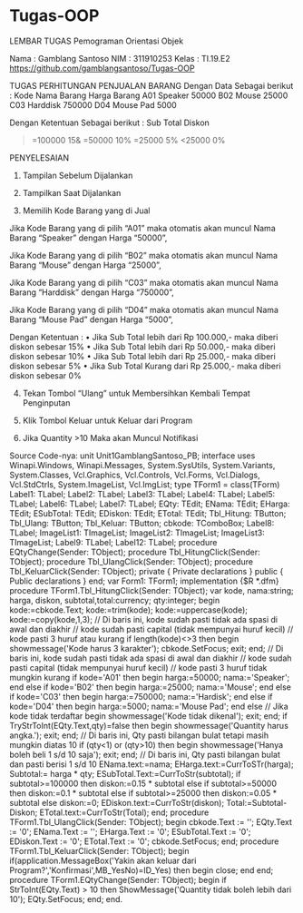 # Tugas-OOP

LEMBAR TUGAS
Pemograman Orientasi Objek

Nama	: Gamblang Santoso
NIM	: 311910253
Kelas	: TI.19.E2
https://github.com/gamblangsantoso/Tugas-OOP

TUGAS PERHITUNGAN PENJUALAN BARANG
Dengan Data Sebagai berikut :
Kode	Nama Barang	Harga Barang
A01	Speaker	50000
B02	Mouse	25000
C03	Harddisk	750000
D04	Mouse Pad	5000

Dengan Ketentuan Sebagai berikut :
Sub Total	Diskon
>=100000	15&
>=50000	10%
>=25000	5%
<25000	0%

PENYELESAIAN
1.	Tampilan Sebelum Dijalankan
 
2.	Tampilkan Saat Dijalankan 
 
3.	Memilih Kode Barang yang di Jual
 
Jika Kode Barang yang di pilih “A01” maka otomatis akan muncul Nama Barang “Speaker” dengan Harga “50000”,
 
Jika Kode Barang yang di pilih “B02” maka otomatis akan muncul Nama Barang “Mouse” dengan Harga “25000”,
 
Jika Kode Barang yang di pilih “C03” maka otomatis akan muncul Nama Barang “Harddisk” dengan Harga “750000”,

Jika Kode Barang yang di pilih “D04” maka otomatis akan muncul Nama Barang  “Mouse Pad” dengan Harga “5000”,
 
Dengan Ketentuan :
•	Jika Sub Total lebih dari Rp 100.000,- maka diberi diskon sebesar 15%
•	Jika Sub Total lebih dari Rp 50.000,- maka diberi diskon sebesar 10%
•	Jika Sub Total lebih dari Rp 25.000,- maka diberi diskon sebesar 5%
•	Jika Sub Total Kurang dari Rp 25.000,- maka diberi diskon sebesar 0%

4.	Tekan Tombol “Ulang” untuk Membersihkan Kembali Tempat Penginputan
 
5.	Klik Tombol Keluar untuk Keluar dari Program
 
6.	Jika Quantity >10 Maka akan Muncul Notifikasi
 
Source Code-nya:
unit Unit1GamblangSantoso_PB;
interface
uses
  Winapi.Windows, Winapi.Messages, System.SysUtils, System.Variants, System.Classes, Vcl.Graphics,
  Vcl.Controls, Vcl.Forms, Vcl.Dialogs, Vcl.StdCtrls, System.ImageList,
  Vcl.ImgList;
type
  TForm1 = class(TForm)
    Label1: TLabel;
    Label2: TLabel;
    Label3: TLabel;
    Label4: TLabel;
    Label5: TLabel;
    Label6: TLabel;
    Label7: TLabel;
    EQty: TEdit;
    ENama: TEdit;
    EHarga: TEdit;
    ESubTotal: TEdit;
    EDiskon: TEdit;
    ETotal: TEdit;
    Tbl_Hitung: TButton;
    Tbl_Ulang: TButton;
    Tbl_Keluar: TButton;
    cbkode: TComboBox;
    Label8: TLabel;
    ImageList1: TImageList;
    ImageList2: TImageList;
    ImageList3: TImageList;
    Label9: TLabel;
    Label12: TLabel;
    procedure EQtyChange(Sender: TObject);
    procedure Tbl_HitungClick(Sender: TObject);
    procedure Tbl_UlangClick(Sender: TObject);
    procedure Tbl_KeluarClick(Sender: TObject);
  private
    { Private declarations }
  public
    { Public declarations }
  end;
var
  Form1: TForm1;
implementation
{$R *.dfm}
procedure TForm1.Tbl_HitungClick(Sender: TObject);
var
 kode, nama:string;
 harga, diskon, subtotal,total:currency;
 qty:integer;
begin
 kode:=cbkode.Text;
 kode:=trim(kode);
 kode:=uppercase(kode);
 kode:=copy(kode,1,3);
 // Di baris ini, kode sudah pasti tidak ada spasi di awal dan diakhir
 // kode sudah pasti capital (tidak mempunyai huruf kecil)
 // kode pasti 3 huruf atau kurang
 if length(kode)<>3 then
 begin
 showmessage('Kode harus 3 karakter');
 cbkode.SetFocus;
 exit;
 end;
 // Di baris ini, kode sudah pasti tidak ada spasi di awal dan diakhir
 // kode sudah pasti capital (tidak mempunyai huruf kecil)
 // kode pasti 3 huruf tidak mungkin kurang
 if kode='A01' then
 begin
 harga:=50000;
 nama:='Speaker';
 end
 else
 if kode='B02' then
 begin
 harga:=25000;
 nama:='Mouse';
 end
 else
 if kode='C03' then
 begin
 harga:=750000;
 nama:='Hardisk';
 end
 else
 if kode='D04' then
 begin
 harga:=5000;
 nama:='Mouse Pad';
 end
 else // Jika kode tidak terdaftar
 begin
 showmessage('Kode tidak dikenal');
 exit;
 end;
 if TryStrToInt(EQty.Text,qty)=false then
 begin
 showmessage('Quantity harus angka.');
 exit;
 end;
 // Di baris ini, Qty pasti bilangan bulat tetapi masih mungkin diatas 10
 if (qty<1) or (qty>10) then
 begin
 showmessage('Hanya boleh beli 1 s/d 10 saja');
 exit;
 end;
 // Di baris ini, Qty pasti bilangan bulat dan pasti berisi 1 s/d 10
 ENama.text:=nama;
 EHarga.text:=CurrToSTr(harga);
 Subtotal:= harga * qty;
 ESubTotal.Text:=CurrToStr(subtotal);
 if subtotal>=100000 then diskon:=0.15 * subtotal else
 if subtotal>=50000 then diskon:=0.1 * subtotal else
 if subtotal>=25000 then diskon:=0.05 * subtotal else
 diskon:=0;
 EDiskon.text:=CurrToStr(diskon);
 Total:=Subtotal-Diskon;
 ETotal.text:=CurrToStr(Total);
end;
procedure TForm1.Tbl_UlangClick(Sender: TObject);
begin
cbkode.Text := '';
EQty.Text := '0';
ENama.Text := '';
EHarga.Text := '0';
ESubTotal.Text := '0';
EDiskon.Text := '0';
ETotal.Text := '0';
cbkode.SetFocus;
end;
procedure TForm1.Tbl_KeluarClick(Sender: TObject);
begin
if(application.MessageBox('Yakin akan keluar dari Program?','Konfirmasi',MB_YesNo)=ID_Yes) then
begin
close;
end
end;
procedure TForm1.EQtyChange(Sender: TObject);
begin
if StrToInt(EQty.Text) > 10 then
ShowMessage('Quantity tidak boleh lebih dari 10');
EQty.SetFocus;
end;
end.
